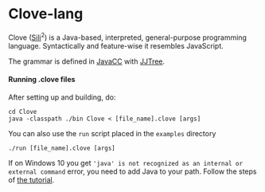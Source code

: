 # Clove-lang

Clove ([Sili](https://github.com/DaveVoorhis/LDI/tree/master/Sili)<sup>2</sup>) is a Java-based, interpreted, general-purpose programming language. Syntactically and feature-wise it resembles JavaScript.

The grammar is defined in [JavaCC](https://javacc.org) with [JJTree](https://javacc.org/jjtree).

#### Running .clove files

After setting up and building, do:

```
cd Clove
java -classpath ./bin Clove < [file_name].clove [args]
```

You can also use the `run` script placed in the `examples` directory

```
./run [file_name].clove [args]
```

If on Windows 10 you get `'java' is not recognized as an internal or external command` error, you need to add Java to your path. Follow the steps of [the tutorial](https://stackoverflow.com/a/28451116).

